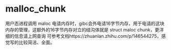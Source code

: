 # malloc_chunk
用户态进程调用 maloc 电请内存时，gibc会外电请16字节内存，用于电请的这块内存的管理，这额外的16字节内存对立的结沟体就是 struct maloc chunk，更洋细的信息请上网查询
可参考文档https://zhuanlan.zhihu.com/p/146544275，感觉写的比较简洁、全面。
